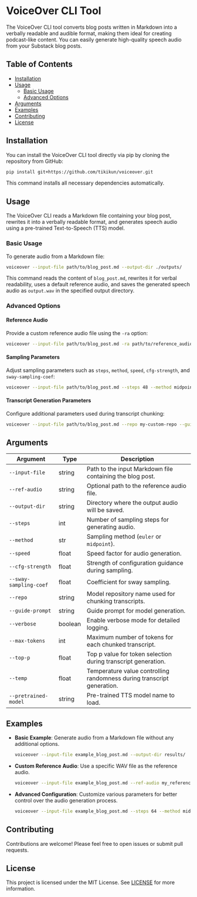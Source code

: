 # VoiceOver CLI Tool

The VoiceOver CLI tool converts blog posts written in Markdown into a verbally readable and audible format, making them ideal for creating podcast-like content. You can easily generate high-quality speech audio from your Substack blog posts.

## Table of Contents

- [Installation](#installation)
- [Usage](#usage)
  - [Basic Usage](#basic-usage)
  - [Advanced Options](#advanced-options)
- [Arguments](#arguments)
- [Examples](#examples)
- [Contributing](#contributing)
- [License](#license)

## Installation

You can install the VoiceOver CLI tool directly via pip by cloning the repository from GitHub:

```bash
pip install git+https://github.com/tikikun/voiceover.git
```

This command installs all necessary dependencies automatically.

## Usage

The VoiceOver CLI reads a Markdown file containing your blog post, rewrites it into a verbally readable format, and generates speech audio using a pre-trained Text-to-Speech (TTS) model.

### Basic Usage

To generate audio from a Markdown file:

```bash
voiceover --input-file path/to/blog_post.md --output-dir ./outputs/
```

This command reads the content of `blog_post.md`, rewrites it for verbal readability, uses a default reference audio, and saves the generated speech audio as `output.wav` in the specified output directory.

### Advanced Options

#### Reference Audio

Provide a custom reference audio file using the `-ra` option:

```bash
voiceover --input-file path/to/blog_post.md -ra path/to/reference_audio.wav --output-dir ./outputs/
```

#### Sampling Parameters

Adjust sampling parameters such as `steps`, `method`, `speed`, `cfg-strength`, and `sway-sampling-coef`:

```bash
voiceover --input-file path/to/blog_post.md --steps 48 --method midpoint --speed 1.2 --cfg-strength 2.5 --sway-sampling-coef -1.5 --output-dir ./outputs/
```

#### Transcript Generation Parameters

Configure additional parameters used during transcript chunking:

```bash
voiceover --input-file path/to/blog_post.md --repo my-custom-repo --guide-prompt "Custom guide prompt." --verbose --max-tokens 15000 --top-p 0.9 --temp 0.5 --output-dir ./outputs/
```

## Arguments

| Argument               | Type     | Description                                                                 |
|------------------------|----------|-----------------------------------------------------------------------------|
| `--input-file`         | string   | Path to the input Markdown file containing the blog post.                   |
| `--ref-audio`          | string   | Optional path to the reference audio file.                                  |
| `--output-dir`         | string   | Directory where the output audio will be saved.                             |
| `--steps`              | int      | Number of sampling steps for generating audio.                              |
| `--method`             | str      | Sampling method (`euler` or `midpoint`).                                    |
| `--speed`              | float    | Speed factor for audio generation.                                          |
| `--cfg-strength`       | float    | Strength of configuration guidance during sampling.                         |
| `--sway-sampling-coef` | float    | Coefficient for sway sampling.                                              |
| `--repo`               | string   | Model repository name used for chunking transcripts.                        |
| `--guide-prompt`       | string   | Guide prompt for model generation.                                        |
| `--verbose`            | boolean  | Enable verbose mode for detailed logging.                                   |
| `--max-tokens`         | int      | Maximum number of tokens for each chunked transcript.                       |
| `--top-p`              | float    | Top p value for token selection during transcript generation.                 |
| `--temp`               | float    | Temperature value controlling randomness during transcript generation.        |
| `--pretrained-model`   | string   | Pre-trained TTS model name to load.                                         |

## Examples

- **Basic Example**: Generate audio from a Markdown file without any additional options.

  ```bash
  voiceover --input-file example_blog_post.md --output-dir results/
  ```

- **Custom Reference Audio**: Use a specific WAV file as the reference audio.

  ```bash
  voiceover --input-file example_blog_post.md --ref-audio my_reference_audio.wav --output-dir results/
  ```

- **Advanced Configuration**: Customize various parameters for better control over the audio generation process.

  ```bash
  voiceover --input-file example_blog_post.md --steps 64 --method midpoint --speed 1.5 --cfg-strength 2.8 --sway-sampling-coef -2.0 --output-dir results/
  ```

## Contributing

Contributions are welcome! Please feel free to open issues or submit pull requests.

## License

This project is licensed under the MIT License. See [LICENSE](LICENSE.md) for more information.
